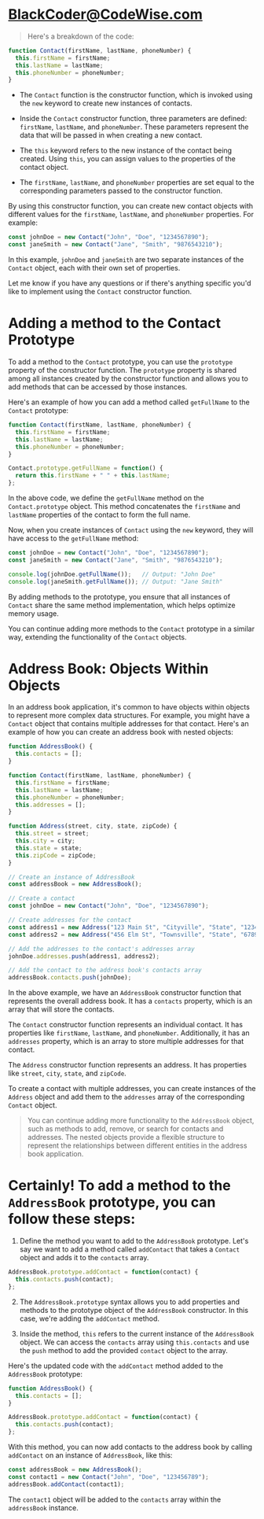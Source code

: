# BlackCoder@CodeWise.com


> Here's a breakdown of the code:

```javascript
function Contact(firstName, lastName, phoneNumber) {
  this.firstName = firstName;
  this.lastName = lastName;
  this.phoneNumber = phoneNumber;
}
```

- The `Contact` function is the constructor function, which is invoked using the `new` keyword to create new instances of contacts.

- Inside the `Contact` constructor function, three parameters are defined: `firstName`, `lastName`, and `phoneNumber`. These parameters represent the data that will be passed in when creating a new contact.

- The `this` keyword refers to the new instance of the contact being created. Using `this`, you can assign values to the properties of the contact object.

- The `firstName`, `lastName`, and `phoneNumber` properties are set equal to the corresponding parameters passed to the constructor function.

By using this constructor function, you can create new contact objects with different values for the `firstName`, `lastName`, and `phoneNumber` properties. For example:

```javascript
const johnDoe = new Contact("John", "Doe", "1234567890");
const janeSmith = new Contact("Jane", "Smith", "9876543210");
```

In this example, `johnDoe` and `janeSmith` are two separate instances of the `Contact` object, each with their own set of properties.

Let me know if you have any questions or if there's anything specific you'd like to implement using the `Contact` constructor function.

# Adding a method to the Contact Prototype


To add a method to the `Contact` prototype, you can use the `prototype` property of the constructor function. The `prototype` property is shared among all instances created by the constructor function and allows you to add methods that can be accessed by those instances.

Here's an example of how you can add a method called `getFullName` to the `Contact` prototype:

```javascript
function Contact(firstName, lastName, phoneNumber) {
  this.firstName = firstName;
  this.lastName = lastName;
  this.phoneNumber = phoneNumber;
}

Contact.prototype.getFullName = function() {
  return this.firstName + " " + this.lastName;
};
```

In the above code, we define the `getFullName` method on the `Contact.prototype` object. This method concatenates the `firstName` and `lastName` properties of the contact to form the full name.

Now, when you create instances of `Contact` using the `new` keyword, they will have access to the `getFullName` method:

```javascript
const johnDoe = new Contact("John", "Doe", "1234567890");
const janeSmith = new Contact("Jane", "Smith", "9876543210");

console.log(johnDoe.getFullName());   // Output: "John Doe"
console.log(janeSmith.getFullName()); // Output: "Jane Smith"
```

By adding methods to the prototype, you ensure that all instances of `Contact` share the same method implementation, which helps optimize memory usage.

You can continue adding more methods to the `Contact` prototype in a similar way, extending the functionality of the `Contact` objects.

# Address Book: Objects Within Objects
In an address book application, it's common to have objects within objects to represent more complex data structures. For example, you might have a `Contact` object that contains multiple addresses for that contact. Here's an example of how you can create an address book with nested objects:

```javascript
function AddressBook() {
  this.contacts = [];
}

function Contact(firstName, lastName, phoneNumber) {
  this.firstName = firstName;
  this.lastName = lastName;
  this.phoneNumber = phoneNumber;
  this.addresses = [];
}

function Address(street, city, state, zipCode) {
  this.street = street;
  this.city = city;
  this.state = state;
  this.zipCode = zipCode;
}

// Create an instance of AddressBook
const addressBook = new AddressBook();

// Create a contact
const johnDoe = new Contact("John", "Doe", "1234567890");

// Create addresses for the contact
const address1 = new Address("123 Main St", "Cityville", "State", "12345");
const address2 = new Address("456 Elm St", "Townsville", "State", "67890");

// Add the addresses to the contact's addresses array
johnDoe.addresses.push(address1, address2);

// Add the contact to the address book's contacts array
addressBook.contacts.push(johnDoe);
```

In the above example, we have an `AddressBook` constructor function that represents the overall address book. It has a `contacts` property, which is an array that will store the contacts.

The `Contact` constructor function represents an individual contact. It has properties like `firstName`, `lastName`, and `phoneNumber`. Additionally, it has an `addresses` property, which is an array to store multiple addresses for that contact.

The `Address` constructor function represents an address. It has properties like `street`, `city`, `state`, and `zipCode`.

To create a contact with multiple addresses, you can create instances of the `Address` object and add them to the `addresses` array of the corresponding `Contact` object.

> You can continue adding more functionality to the `AddressBook` object, such as methods to add, remove, or search for contacts and addresses. The nested objects provide a flexible structure to represent the relationships between different entities in the address book application.

# Certainly! To add a method to the `AddressBook` prototype, you can follow these steps:

1. Define the method you want to add to the `AddressBook` prototype. Let's say we want to add a method called `addContact` that takes a `Contact` object and adds it to the `contacts` array.

```javascript
AddressBook.prototype.addContact = function(contact) {
  this.contacts.push(contact);
};
```

2. The `AddressBook.prototype` syntax allows you to add properties and methods to the prototype object of the `AddressBook` constructor. In this case, we're adding the `addContact` method.

3. Inside the method, `this` refers to the current instance of the `AddressBook` object. We can access the `contacts` array using `this.contacts` and use the `push` method to add the provided `contact` object to the array.

Here's the updated code with the `addContact` method added to the `AddressBook` prototype:

```javascript
function AddressBook() {
  this.contacts = [];
}

AddressBook.prototype.addContact = function(contact) {
  this.contacts.push(contact);
};
```

With this method, you can now add contacts to the address book by calling `addContact` on an instance of `AddressBook`, like this:

```javascript
const addressBook = new AddressBook();
const contact1 = new Contact("John", "Doe", "123456789");
addressBook.addContact(contact1);
```

The `contact1` object will be added to the `contacts` array within the `addressBook` instance.